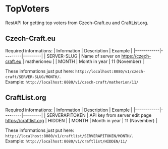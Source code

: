 # TopVoters
RestAPI for getting top voters from Czech-Craft.eu and CraftList.org.

## Czech-Craft.eu
Required informations:
| Information    | Description | Example |
|------------|---------|---------|
| SERVER-SLUG | Name of server on https://czech-craft.eu | matherioneu |
| MONTH  | Month in year | 11 (November)   |

These informations just put here: `http://localhost:8080/v1/czech-craft/SERVER-SLUG/MONTH/`.  
Example: `http://localhost:8080/v1/czech-craft/matherion/11/`

## CraftList.org
Required informations:
| Information    | Description | Example |
|------------|---------|---------|
| SERVERAPITOKEN | API key from server edit page https://craftlist.org | HIDDEN |
| MONTH | Month in year | 11 (November) |

These informations just put here: `http://localhost:8080/v1/craftlist/SERVERAPITOKEN/MONTH/`.   
Example: `http://localhost:8080/v1/craftlist/HIDDEN/11/`
